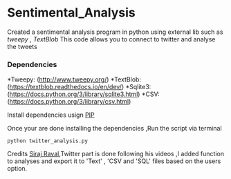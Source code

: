 # Sentimental_Analysis
Created a sentimental analysis program in python using external lib such as *tweepy* , *TextBlob*
This code allows you to connect to twitter and analyse the tweets 
### Dependencies 
*Tweepy: (http://www.tweepy.org/)
*TextBlob: (https://textblob.readthedocs.io/en/dev/)
*Sqlite3: (https://docs.python.org/3/library/sqlite3.html)
*CSV:(https://docs.python.org/3/library/csv.html)

Install dependencies usign [PIP](https://pip.pypa.io/en/stable/installing/)

Once your are done installing the dependencies ,Run the script via terminal

```python twitter_analysis.py```

Credits [Siraj Raval](https://www.youtube.com/channel/UCWN3xxRkmTPmbKwht9FuE5A/featured),Twitter part is done following his videos ,I added function to analyses and export it to 'Text' , 'CSV and 'SQL' files based on the users option.



